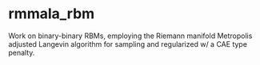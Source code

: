 rmmala_rbm
==========

Work on binary-binary RBMs, employing the Riemann manifold Metropolis adjusted Langevin algorithm for sampling and regularized w/ a CAE type penalty.